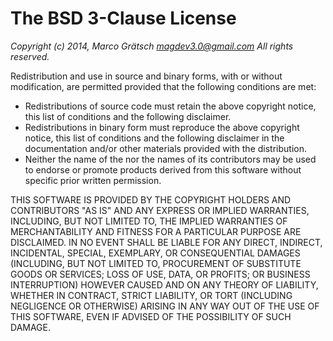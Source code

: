 # The BSD 3-Clause License

_Copyright (c) 2014, Marco Grätsch <magdev3.0@gmail.com>_
_All rights reserved._

Redistribution and use in source and binary forms, with or without
modification, are permitted provided that the following conditions are met:

*    Redistributions of source code must retain the above copyright
     notice, this list of conditions and the following disclaimer.
*    Redistributions in binary form must reproduce the above copyright
     notice, this list of conditions and the following disclaimer in the
     documentation and/or other materials provided with the distribution.
*    Neither the name of the <organization> nor the
     names of its contributors may be used to endorse or promote products
     derived from this software without specific prior written permission.

THIS SOFTWARE IS PROVIDED BY THE COPYRIGHT HOLDERS AND CONTRIBUTORS "AS IS" AND
ANY EXPRESS OR IMPLIED WARRANTIES, INCLUDING, BUT NOT LIMITED TO, THE IMPLIED
WARRANTIES OF MERCHANTABILITY AND FITNESS FOR A PARTICULAR PURPOSE ARE
DISCLAIMED. IN NO EVENT SHALL <COPYRIGHT HOLDER> BE LIABLE FOR ANY
DIRECT, INDIRECT, INCIDENTAL, SPECIAL, EXEMPLARY, OR CONSEQUENTIAL DAMAGES
(INCLUDING, BUT NOT LIMITED TO, PROCUREMENT OF SUBSTITUTE GOODS OR SERVICES;
LOSS OF USE, DATA, OR PROFITS; OR BUSINESS INTERRUPTION) HOWEVER CAUSED AND
ON ANY THEORY OF LIABILITY, WHETHER IN CONTRACT, STRICT LIABILITY, OR TORT
(INCLUDING NEGLIGENCE OR OTHERWISE) ARISING IN ANY WAY OUT OF THE USE OF THIS
SOFTWARE, EVEN IF ADVISED OF THE POSSIBILITY OF SUCH DAMAGE.